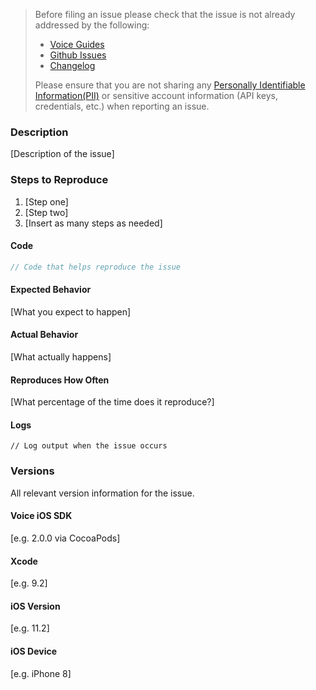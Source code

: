 <!-- Check the following before filing an issue -->
> Before filing an issue please check that the issue is not already addressed by the following:
>  * [Voice Guides](https://www.twilio.com/docs/api/voice-sdk)
>  * [Github Issues](https://github.com/twilio/twilio-voice-ios/issues)
>  * [Changelog](https://www.twilio.com/docs/api/voice-sdk/ios/changelog)
>
> Please ensure that you are not sharing any
[Personally Identifiable Information(PII)](https://www.twilio.com/docs/glossary/what-is-personally-identifiable-information-pii)
or sensitive account information (API keys, credentials, etc.) when reporting an issue.

### Description

[Description of the issue]

### Steps to Reproduce

1. [Step one]
2. [Step two]
3. [Insert as many steps as needed]

#### Code

```swift
// Code that helps reproduce the issue
```

#### Expected Behavior

[What you expect to happen]

#### Actual Behavior

[What actually happens]

#### Reproduces How Often

[What percentage of the time does it reproduce?]

#### Logs

```
// Log output when the issue occurs
```

### Versions

All relevant version information for the issue.

#### Voice iOS SDK

[e.g. 2.0.0 via CocoaPods]

#### Xcode

[e.g. 9.2]

#### iOS Version

[e.g. 11.2]

#### iOS Device

[e.g. iPhone 8]
